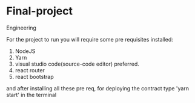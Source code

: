 # Final-project
Engineering

For the project to run you will require some pre requisites installed:
  1. NodeJS
  2. Yarn 
  3. visual studio code(source-code editor) preferred.
  4. react router
  5. react bootstrap

and after installing all these pre req, for deploying the contract type 'yarn start' in the terminal
